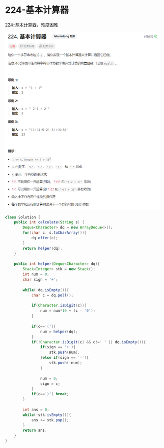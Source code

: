 # 224-基本计算器

[224-基本计算器](https://leetcode.cn/problems/basic-calculator/)，难度困难

![image-20230923131859784](https://raw.githubusercontent.com/lqyspace/mypic/master/PicBed/202309231318849.png)

```java
class Solution {
    public int calculate(String s) {
		Deque<Character> dq = new ArrayDeque<>();
        for(char c: s.toCharArray()){
            dq.offer(c);
        }
        return helper(dq);
    }
    
    public int helper(Deque<Character> dq){
        Stack<Integer> stk = new Stack();
        int num = 0;
        char sign = '+';
        
        while(!dq.isEmpty()){
            char c = dq.poll();
            
            if(Character.isDigit(c)){
                num = num*10 + (c - '0');
            }
            
            if(c=='('){
                num = helper(dq);
            }
            if(!Character.isDigit(c) && c!=' ' || dq.isEmpty()){
                if(sign == '+'){
                    stk.push(num);
                }else if(sign == '-'){
                    stk.push(-num);
                }
                
                num = 0;
                sign = c;
            }
            if(c==')') break;
        }
        
        int ans = 0;
        while(!stk.isEmpty()){
            ans += stk.pop();
        }
        return ans;
    }
}
```

